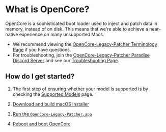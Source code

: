 # What is OpenCore?

OpenCore is a sophisticated boot loader used to inject and patch data in memory, instead of on disk. This means that we're able to achieve a near-native experience on many unsupported Macs.

* We recommend viewing the [OpenCore-Legacy-Patcher Terminology Page](./TERMS.md) if you have questions.
* For troubleshooting, join the [OpenCore-Legacy-Patcher Paradise Discord Server](https://discord.gg/rqdPgH8xSN) and see our [Troubleshooting Page](./TROUBLESHOOTING.md).

## How do I get started?

1. The first step of ensuring whether your model is supported is by checking the [Supported Models](./MODELS.md) page.

2. [Download and build macOS Installer](./INSTALLER.md)
3. [Run the `OpenCore-Legacy-Patcher.app`](./BUILD.md)
4. [Reboot and boot OpenCore](./BOOT.md)
